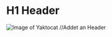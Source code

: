 # H1 Header 

![Image of Yaktocat](https://octodex.github.com/images/yaktocat.png)
//Addet an Header 
